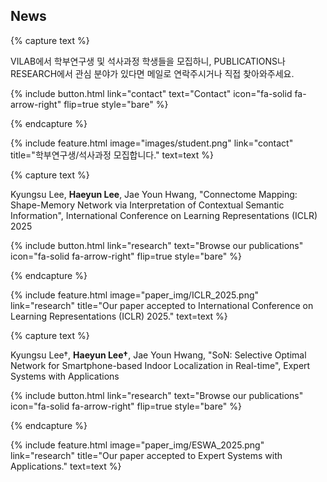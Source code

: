 ---
---

## News

{% capture text %}

VILAB에서 학부연구생 및 석사과정 학생들을 모집하니, PUBLICATIONS나 RESEARCH에서 관심 분야가 있다면 메일로 연락주시거나 직접 찾아와주세요.

{%
  include button.html
  link="contact"
  text="Contact"
  icon="fa-solid fa-arrow-right"
  flip=true
  style="bare"
%}

{% endcapture %}

{%
  include feature.html
  image="images/student.png"
  link="contact"
  title="학부연구생/석사과정 모집합니다."
  text=text
%}

{% capture text %}

Kyungsu Lee, **Haeyun Lee**, Jae Youn Hwang, "Connectome Mapping: Shape-Memory Network via Interpretation of Contextual Semantic Information", International Conference on Learning Representations (ICLR) 2025

{%
  include button.html
  link="research"
  text="Browse our publications"
  icon="fa-solid fa-arrow-right"
  flip=true
  style="bare"
%}

{% endcapture %}

{%
  include feature.html
  image="paper_img/ICLR_2025.png"
  link="research"
  title="Our paper accepted to International Conference on Learning Representations (ICLR) 2025."
  text=text
%}


{% capture text %}

Kyungsu Lee†, **Haeyun Lee†**, Jae Youn Hwang, "SoN: Selective Optimal Network for Smartphone-based Indoor Localization in Real-time", Expert Systems with Applications

{%
  include button.html
  link="research"
  text="Browse our publications"
  icon="fa-solid fa-arrow-right"
  flip=true
  style="bare"
%}

{% endcapture %}

{%
  include feature.html
  image="paper_img/ESWA_2025.png"
  link="research"
  title="Our paper accepted to Expert Systems with Applications."
  text=text
%}
